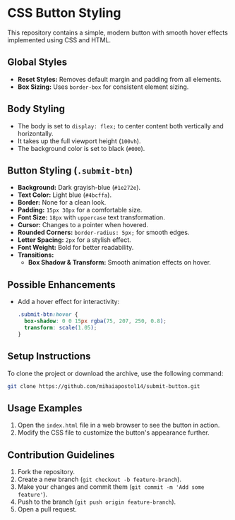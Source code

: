 # CSS Button Styling

This repository contains a simple, modern button with smooth hover effects implemented using CSS and HTML.

## Global Styles
- **Reset Styles:** Removes default margin and padding from all elements.
- **Box Sizing:** Uses `border-box` for consistent element sizing.

## Body Styling
- The body is set to `display: flex;` to center content both vertically and horizontally.
- It takes up the full viewport height (`100vh`).
- The background color is set to black (`#000`).

## Button Styling (`.submit-btn`)
- **Background:** Dark grayish-blue (`#1e272e`).
- **Text Color:** Light blue (`#4bcffa`).
- **Border:** None for a clean look.
- **Padding:** `15px 30px` for a comfortable size.
- **Font Size:** `18px` with `uppercase` text transformation.
- **Cursor:** Changes to a pointer when hovered.
- **Rounded Corners:** `border-radius: 5px;` for smooth edges.
- **Letter Spacing:** `2px` for a stylish effect.
- **Font Weight:** Bold for better readability.
- **Transitions:**
  - **Box Shadow & Transform:** Smooth animation effects on hover.

## Possible Enhancements
- Add a hover effect for interactivity:
  ```css
  .submit-btn:hover {
    box-shadow: 0 0 15px rgba(75, 207, 250, 0.8);
    transform: scale(1.05);
  }
  ```

## Setup Instructions
To clone the project or download the archive, use the following command:
```bash
git clone https://github.com/mihaiapostol14/submit-button.git
```

## Usage Examples
1. Open the `index.html` file in a web browser to see the button in action.
2. Modify the CSS file to customize the button's appearance further.

## Contribution Guidelines
1. Fork the repository.
2. Create a new branch (`git checkout -b feature-branch`).
3. Make your changes and commit them (`git commit -m 'Add some feature'`).
4. Push to the branch (`git push origin feature-branch`).
5. Open a pull request.
